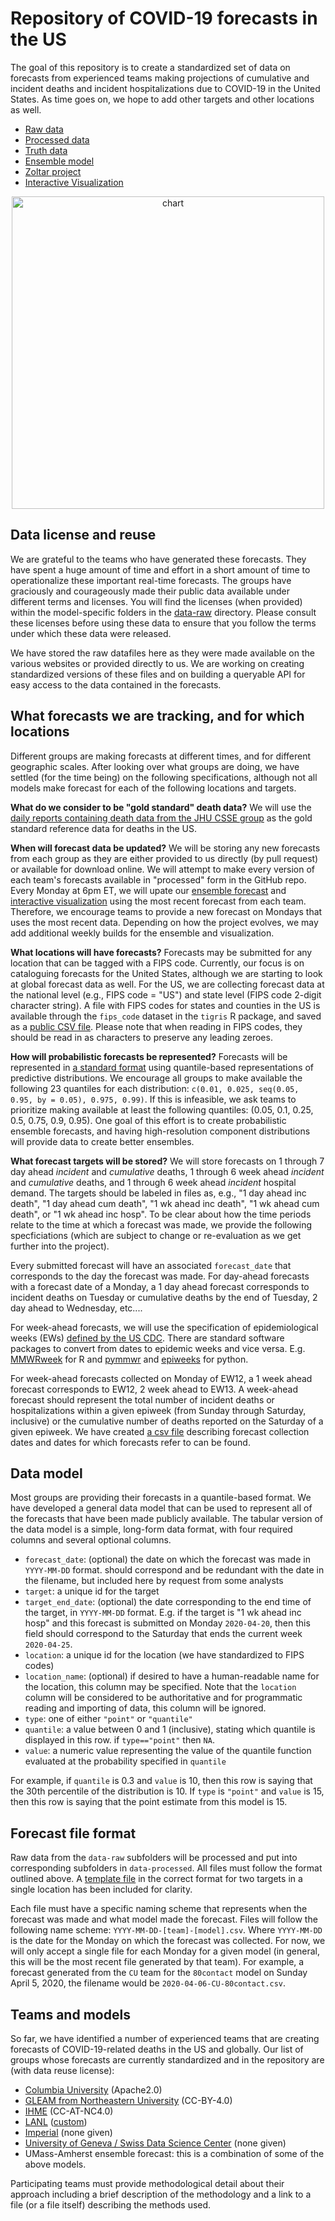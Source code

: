 # Repository of COVID-19 forecasts in the US
The goal of this repository is to create a standardized set of data on forecasts from experienced teams making projections of cumulative and incident deaths and incident hospitalizations due to COVID-19 in the United States. As time goes on, we hope to add other targets and other locations as well.

* [Raw data](https://github.com/reichlab/covid19-forecast-hub/tree/master/data-raw)
* [Processed data](https://github.com/reichlab/covid19-forecast-hub/tree/master/data-processed)
* [Truth data](https://github.com/reichlab/covid19-forecast-hub/blob/master/data-processed/truth-cum-death.csv)
* [Ensemble model](https://github.com/reichlab/covid19-forecast-hub/tree/master/data-processed/COVIDhub-ensemble)
* [Zoltar project](https://zoltardata.com/project/44)
* [Interactive Visualization](https://reichlab.io/covid19-forecast-hub/)

<div align="center">
 <a href = "https://reichlab.io/covid19-forecast-hub/">
  <img src="https://github.com/reichlab/covid19-forecast-hub/blob/readme-changes/chart.png" width="500" alt="chart">
 </a>
</div>

## Data license and reuse
We are grateful to the teams who have generated these forecasts. They have spent a huge amount of time and effort in a short amount of time to operationalize these important real-time forecasts. The groups have graciously and courageously made their public data available under different terms and licenses. You will find the licenses (when provided) within the model-specific folders in the [data-raw](./data-raw/) directory. Please consult these licenses before using these data to ensure that you follow the terms under which these data were released.

We have stored the raw datafiles here as they were made available on the various websites or provided directly to us. We are working on creating standardized versions of these files and on building a queryable API for easy access to the data contained in the forecasts. 

## What forecasts we are tracking, and for which locations
Different groups are making forecasts at different times, and for different geographic scales. After looking over what groups are doing, we have settled (for the time being) on the following specifications, although not all models make forecast for each of the following locations and targets. 

**What do we consider to be "gold standard" death data?**
We will use the [daily reports containing death data from the JHU CSSE group](https://github.com/CSSEGISandData/COVID-19/blob/master/csse_covid_19_data/csse_covid_19_time_series/time_series_covid19_deaths_US.csv) as the gold standard reference data for deaths in the US.

**When will forecast data be updated?** 
We will be storing any new forecasts from each group as they are either provided to us directly (by pull request) or available for download online. We will attempt to make every version of each team's forecasts available in "processed" form in the GitHub repo. Every Monday at 6pm ET, we will upate our [ensemble forecast](data-processed/COVIDhub-ensemble) and [interactive visualization](https://reichlab.io/covid19-forecast-hub/) using the most recent forecast from each team. Therefore, we encourage teams to provide a new forecast on Mondays that uses the most recent data. Depending on how the project evolves, we may add additional weekly builds for the ensemble and visualization.

**What locations will have forecasts?**
Forecasts may be submitted for any location that can be tagged with a FIPS code. Currently, our focus is on cataloguing forecasts for the United States, although we are starting to look at global forecast data as well. For the US, we are collecting forecast data at the national level (e.g., FIPS code = "US") and state level (FIPS code 2-digit character string). A file with FIPS codes for states and counties in the US is available through the `fips_code` dataset in the `tigris` R package, and saved as a [public CSV file](./template/state_fips_codes.csv). Please note that when reading in FIPS codes, they should be read in as characters to preserve any leading zeroes.

**How will probabilistic forecasts be represented?**
Forecasts will be represented in [a standard format](#data-model) using quantile-based representations of predictive distributions. We encourage all groups to make available the following 23 quantiles for each distribution: `c(0.01, 0.025, seq(0.05, 0.95, by = 0.05), 0.975, 0.99)`. If this is infeasible, we ask teams to prioritize making  available at least the following quantiles: (0.05, 0.1, 0.25, 0.5, 0.75, 0.9, 0.95). One goal of this effort is to create probabilistic ensemble forecasts, and having high-resolution component distributions will provide data to create better ensembles. 

**What forecast targets will be stored?**
We will store forecasts on 1 through 7 day ahead _incident_ and _cumulative_ deaths, 1 through 6 week ahead _incident_ and _cumulative_ deaths, and 1 through 6 week ahead _incident_ hospital demand. The targets should be labeled in files as, e.g., "1 day ahead inc death", "1 day ahead cum death", "1 wk ahead inc death", "1 wk ahead cum death", or "1 wk ahead inc hosp". To be clear about how the time periods relate to the time at which a forecast was made, we provide the following specficiations (which are subject to change or re-evaluation as we get further into the project). 

Every submitted forecast will have an associated `forecast_date` that corresponds to the day the forecast was made. For day-ahead forecasts with a forecast date of a Monday, a 1 day ahead forecast corresponds to incident deaths on Tuesday or cumulative deaths by the end of Tuesday, 2 day ahead to Wednesday, etc.... 
<!-- For day-ahead forecasts collected on Thursdays, a 1 day ahead forecast corresponds to Friday, 2 day ahead to Saturday, etc.... -->

For week-ahead forecasts, we will use the specification of epidemiological weeks (EWs) [defined by the US CDC](https://wwwn.cdc.gov/nndss/document/MMWR_Week_overview.pdf). 
There are standard software packages to convert from dates to epidemic weeks and vice versa. E.g. [MMWRweek](https://cran.r-project.org/web/packages/MMWRweek/) for R and [pymmwr](https://pypi.org/project/pymmwr/) and [epiweeks](https://pypi.org/project/epiweeks/) for python.

For week-ahead forecasts collected on Monday of EW12, a 1 week ahead forecast corresponds to EW12, 2 week ahead to EW13. A week-ahead forecast should represent the total number of incident deaths or hospitalizations within a given epiweek (from Sunday through Saturday, inclusive) or the cumulative number of deaths reported on the Saturday of a given epiweek. We have created [a csv file](template/covid19-death-forecast-dates.csv) describing forecast collection dates and dates for which forecasts refer to can be found.


## Data model
Most groups are providing their forecasts in a quantile-based format. We have developed a general data model that can be used to represent all of the forecasts that have been made publicly available. The tabular version of the data model is a simple, long-form data format, with four required columns and several optional columns.

 - `forecast_date`: (optional) the date on which the forecast was made in `YYYY-MM-DD` format. should correspond and be redundant with the date in the filename, but included here by request from some analysts
 - `target`: a unique id for the target
 - `target_end_date`: (optional) the date corresponding to the end time of the target, in `YYYY-MM-DD` format. E.g. if the target is "1 wk ahead inc hosp" and this forecast is submitted on Monday `2020-04-20`, then this field should correspond to the Saturday that ends the current week `2020-04-25`. 
 - `location`: a unique id for the location (we have standardized to FIPS codes)
 - `location_name`: (optional) if desired to have a human-readable name for the location, this column may be specified. Note that the `location` column will be considered to be authoritative and for programmatic reading and importing of data, this column will be ignored.
 - `type`: one of either `"point"` or `"quantile"`
 - `quantile`: a value between 0 and 1 (inclusive), stating which quantile is displayed in this row. if `type=="point"` then `NA`.
 - `value`: a numeric value representing the value of the quantile function evaluated at the probability specified in `quantile`
 
For example, if `quantile` is 0.3 and `value` is 10, then this row is saying that the 30th percentile of the distribution is 10. If `type` is `"point"` and `value` is 15, then this row is saying that the point estimate from this model is 15. 

## Forecast file format
Raw data from the `data-raw` subfolders will be processed and put into corresponding subfolders in `data-processed`. All files must follow the format outlined above. A [template file](template/2020-04-13-TeamName-ModelName.csv) in the correct format for two targets in a single location has been included for clarity. 

Each file must have a specific naming scheme that represents when the forecast was made and what model made the forecast. Files will follow the following name scheme: `YYYY-MM-DD-[team]-[model].csv`. Where `YYYY-MM-DD` is the date for the Monday on which the forecast was collected. For now, we will only accept a single file for each Monday for a given model (in general, this will be the most recent file generated by that team). For example, a forecast generated from the `CU` team for the `80contact` model on Sunday April 5, 2020, the filename would be `2020-04-06-CU-80contact.csv`.

## Teams and models
So far, we have identified a number of experienced teams that are creating forecasts of COVID-19-related deaths in the US and globally. Our list of groups whose forecasts are currently standardized and in the repository are (with data reuse license):

 - [Columbia University](https://github.com/shaman-lab/COVID-19Projection) (Apache2.0)
 - [GLEAM from Northeastern University](https://www.gleamproject.org/covid-19) (CC-BY-4.0)
 - [IHME](https://covid19.healthdata.org/united-states-of-america) (CC-AT-NC4.0)
 - [LANL](https://covid-19.bsvgateway.org/) ([custom](data-raw/LANL/LICENSE-LANL.txt))
 - [Imperial](https://github.com/sangeetabhatia03/covid19-short-term-forecasts) (none given)
 - [University of Geneva / Swiss Data Science Center](https://renkulab.shinyapps.io/COVID-19-Epidemic-Forecasting/) (none given)
 - UMass-Amherst ensemble forecast: this is a combination of some of the above models. 

Participating teams must provide methodological detail about their approach including a brief description of the methodology and a link to a file (or a file itself) describing the methods used. 
